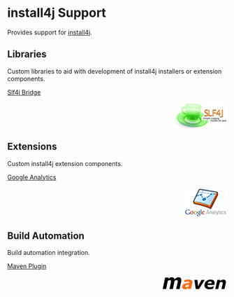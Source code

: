 <!--

    Copyright (c) 2007-2014 Sonatype, Inc. All rights reserved.

    This program is licensed to you under the Apache License Version 2.0,
    and you may not use this file except in compliance with the Apache License Version 2.0.
    You may obtain a copy of the Apache License Version 2.0 at http://www.apache.org/licenses/LICENSE-2.0.

    Unless required by applicable law or agreed to in writing,
    software distributed under the Apache License Version 2.0 is distributed on an
    "AS IS" BASIS, WITHOUT WARRANTIES OR CONDITIONS OF ANY KIND, either express or implied.
    See the Apache License Version 2.0 for the specific language governing permissions and limitations there under.

-->
# install4j Support

Provides support for [install4j](http://www.ej-technologies.com/products/install4j/overview.html).

## Libraries

Custom libraries to aid with development of install4j installers or extension components.

[Slf4j Bridge](install4j-slf4j/index.html)

<a href="install4j-slf4j/index.html"><img src="images/slf4j.png" style="float:right"/></a>
<br style="clear:both"/>

## Extensions

Custom install4j extension components.

[Google Analytics](install4j-ga/index.html)

<a href="install4j-ga/index.html"><img src="images/google-analytics.png" style="float:right"/></a>
<br style="clear:both"/>

## Build Automation

Build automation integration.

[Maven Plugin](install4j-maven-plugin/index.html)

<a href="install4j-maven-plugin/index.html"><img src="images/maven.png" style="float:right"/></a>
<br style="clear:both"/>